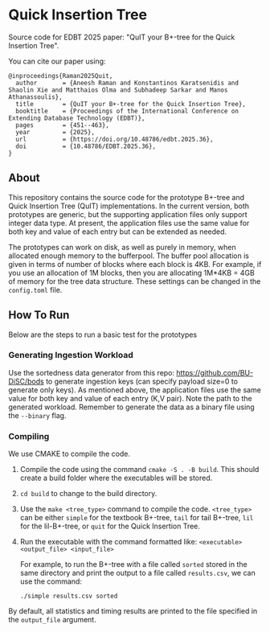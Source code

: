 # Quick Insertion Tree
Source code for EDBT 2025 paper: "QuIT your B+-tree for the Quick Insertion Tree".

You can cite our paper using:
```
@inproceedings{Raman2025Quit,
  author       = {Aneesh Raman and Konstantinos Karatsenidis and Shaolin Xie and Matthaios Olma and Subhadeep Sarkar and Manos Athanassoulis},
  title        = {QuIT your B+-tree for the Quick Insertion Tree},
  booktitle    = {Proceedings of the International Conference on Extending Database Technology (EDBT)},
  pages        = {451--463},
  year         = {2025},
  url          = {https://doi.org/10.48786/edbt.2025.36},
  doi          = {10.48786/EDBT.2025.36},
}
```

## About
This repository contains the source code for the prototype B+-tree and Quick Insertion Tree (QuIT) implementations. 
In the current version, both prototypes are generic, but the supporting application files only support integer data type. 
At present, the application files use the same value for both key and value of each entry but can be extended as needed. 

The prototypes can work on disk, as well as purely in memory, when allocated enough memory to the bufferpool. 
The buffer pool allocation is given in terms of number of blocks where each block is 4KB. 
For example, if you use an allocation of 1M blocks, then you are allocating 1M*4KB = 4GB of memory for the tree data structure.
These settings can be changed in the `config.toml` file. 

## How To Run
Below are the steps to run a basic test for the prototypes 

### Generating Ingestion Workload
Use the sortedness data generator from this repo: https://github.com/BU-DiSC/bods to generate ingestion keys (can specify payload size=0 to generate only keys).
As mentioned above, the application files use the same value for both key and value of each entry (K,V pair). Note the path to the generated workload. Remember to generate 
the data as a binary file using the `--binary` flag. 

### Compiling
We use CMAKE to compile the code. 
1. Compile the code using the command `cmake -S . -B build`. This should create a build folder where the executables will be stored.
2. `cd build` to change to the build directory.
3. Use the `make <tree_type>` command to compile the code. `<tree_type>` can be either `simple` for the textbook B+-tree, `tail` for tail B+-tree,
   `lil` for the lil-B+-tree, or `quit` for the Quick Insertion Tree.
4. Run the executable with the command formatted like: `<executable> <output_file> <input_file>`
   
   For example, to run the B+-tree with a file called `sorted` stored in the same directory and print the output to a file called `results.csv`, we can use the command:

   `./simple results.csv sorted`

By default, all statistics and timing results are printed to the file specified in the `output_file` argument. 
